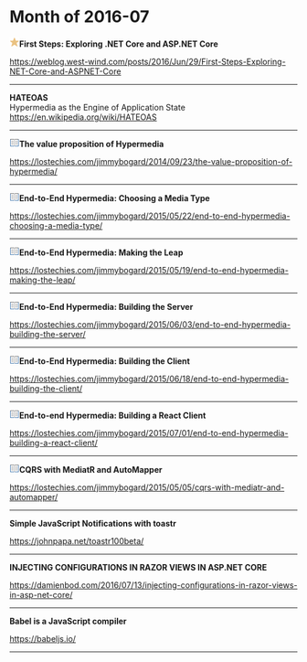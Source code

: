 # Month of 2016-07
__![star](./tags/star.png)First Steps: Exploring .NET Core and ASP.NET Core__  
  
<https://weblog.west-wind.com/posts/2016/Jun/29/First-Steps-Exploring-NET-Core-and-ASPNET-Core>  
***
__HATEOAS__  
Hypermedia as the Engine of Application State  
<https://en.wikipedia.org/wiki/HATEOAS>  
***
__![star](./tags/readit.png)The value proposition of Hypermedia__  
  
<https://lostechies.com/jimmybogard/2014/09/23/the-value-proposition-of-hypermedia/>  
***
__![star](./tags/readit.png)End-to-End Hypermedia: Choosing a Media Type__  
  
<https://lostechies.com/jimmybogard/2015/05/22/end-to-end-hypermedia-choosing-a-media-type/>  
***
__![star](./tags/readit.png)End-to-End Hypermedia: Making the Leap__  
  
<https://lostechies.com/jimmybogard/2015/05/19/end-to-end-hypermedia-making-the-leap/>  
***
__![star](./tags/readit.png)End-to-End Hypermedia: Building the Server__  
  
<https://lostechies.com/jimmybogard/2015/06/03/end-to-end-hypermedia-building-the-server/>  
***
__![star](./tags/readit.png)End-to-End Hypermedia: Building the Client__  
  
<https://lostechies.com/jimmybogard/2015/06/18/end-to-end-hypermedia-building-the-client/>  
***
__![star](./tags/readit.png)End-to-end Hypermedia: Building a React Client__  
  
<https://lostechies.com/jimmybogard/2015/07/01/end-to-end-hypermedia-building-a-react-client/>  
***
__![star](./tags/readit.png)CQRS with MediatR and AutoMapper__  
  
<https://lostechies.com/jimmybogard/2015/05/05/cqrs-with-mediatr-and-automapper/>  
***
__Simple JavaScript Notifications with toastr__  
  
<https://johnpapa.net/toastr100beta/>  
***
__INJECTING CONFIGURATIONS IN RAZOR VIEWS IN ASP.NET CORE__  
  
<https://damienbod.com/2016/07/13/injecting-configurations-in-razor-views-in-asp-net-core/>  
***
__Babel is a JavaScript compiler__  
  
<https://babeljs.io/>  
***
